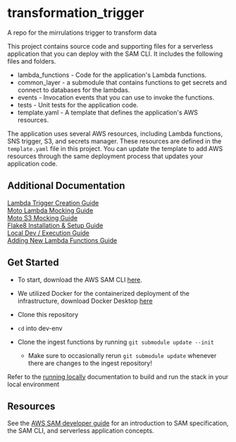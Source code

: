# transformation_trigger

A repo for the mirrulations trigger to transform data

This project contains source code and supporting files for a serverless application that you can deploy with the SAM CLI. It includes the following files and folders.

- lambda_functions - Code for the application's Lambda functions.
- common_layer - a submodule that contains functions to get secrets and connect to databases for the lambdas.
- events - Invocation events that you can use to invoke the functions.
- tests - Unit tests for the application code.
- template.yaml - A template that defines the application's AWS resources.

The application uses several AWS resources, including Lambda functions, SNS trigger, S3, and secrets manager. These resources are defined in the `template.yaml` file in this project. You can update the template to add AWS resources through the same deployment process that updates your application code.

## Additional Documentation

[Lambda Trigger Creation Guide](docs/lambda_trigger_documentation.md)\
[Moto Lambda Mocking Guide](docs/lambdamocking.md)\
[Moto S3 Mocking Guide](docs/s3mocking.md)\
[Flake8 Installation & Setup Guide](docs/static_analysis.md)\
[Local Dev / Execution Guide](docs/running_locally.md)\
[Adding New Lambda Functions Guide](docs/adding_new_lambdas.md)

## Get Started

- To start, download the AWS SAM CLI [here](https://docs.aws.amazon.com/serverless-application-model/latest/developerguide/install-sam-cli.html#install-sam-cli-instructions).
- We utilized Docker for the containerized deployment of the infrastructure, download Docker Desktop [here](https://www.docker.com/products/docker-desktop/)

- Clone this repository
- `cd` into dev-env
- Clone the ingest functions by running `git submodule update --init`
  - Make sure to occasionally rerun `git submodule update` whenever there are changes to the ingest repository!

Refer to the [running locally](docs/running_locally.md) documentation to build and run the stack in your local environment

## Resources

See the [AWS SAM developer guide](https://docs.aws.amazon.com/serverless-application-model/latest/developerguide/what-is-sam.html) for an introduction to SAM specification, the SAM CLI, and serverless application concepts.